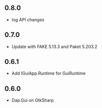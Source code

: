 ## 0.8.0
* log API changes

## 0.7.0
* Update with FAKE 5.13.3 and Paket 5.203.2

## 0.6.1
* Add IGuiApp.Runtime for GuiRuntime

## 0.6.0
* Dap.Gui on GtkSharp